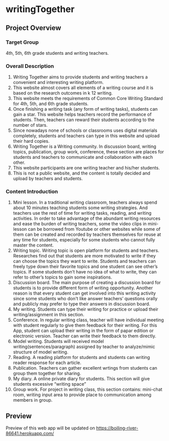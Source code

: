 # writingTogether

## Project Overview
### Target Group
4th, 5th, 6th grade students and writing teachers. 
### Overall Description
1.	Writing Together aims to provide students and writing teachers a convenient and interesting writing platform. 
2.	This website almost covers all elements of a writing course and it is based on the research outcomes in k 12 writing. 
3.	This website meets the requirements of Common Core Writing Standard for 4th, 5th, and 6th grade students. 
4.	Once finishing a writing task (any form of writing tasks), students can gain a star. This website helps teachers record the performance of students. Then, teachers can reward their students according to the number of stars. 
5.	Since nowadays none of schools or classrooms uses digital materials completely, students and teachers can type in this website and upload their hard copies. 
6.	Writing Together is a Writing community. In discussion board, writing topics, publication, group work, conference, these section are places for students and teachers to communicate and collaboration with each other. 
7.	This website participants are one writing teacher and his/her students. 
8.	This is not a public website, and the content is totally decided and upload by teachers and students. 
### Content Introduction
1.	Mini lesson. In a traditional writing classroom, teachers always spend about 10 minutes teaching students some writing strategies. And teachers use the rest of time for writing tasks, reading, and writing activities. In order to take advantage of the abundant writing resources and ease the burden of writing teachers, some the video clips in mini-lesson can be borrowed from Youtube or other websites while some of them can be created and recorded by teachers themselves for reuse at any time for students, especially for some students who cannot fully master the content.  
2.	Writing topic. Writing topic is open platform for students and teachers. Researches find out that students are more motivated to write if they can choose the topics they want to write. Students and teachers can freely type down their favorite topics and one student can see other’s topics. If some students don’t have no idea of what to write, they can refer to other’s topics to gain some inspirations. 
3.	Discussion board. The main purpose of creating a discussion board for students is to provide different form of writing opportunity. Another reason is that every student can get involved into this writing activity since some students who don't like answer teachers’ questions orally and publicly may prefer to type their answers in discussion board. 
4.  My writing. Students can type their writing for practice or upload their writing/assignment in this section.
5.	Conference. In regular writing class, teacher will have individual meeting with student regularly to give them feedback for their writing. For this App, student can upload their writing in the form of papar edition or electronic version. Teacher can write their feedback to them directly. 
6.	Model writing. Students will received model writing(sentences/paragraph) assigned by teacher to analyze/mimic structure of model writing.
7.	Reading. A reading platform for students and students can writing reader response for each article.
8.	Publication. Teachers can gather excellent wrtings from students can group them together for sharing.
9.	My diary. A online private diary for students. This section will give students excessive “writing space”
10.	Group work. For project in writing class, this section contains: mini-chat room, writing input area to provide place to communication among members in group.

## Preview
Preview of this web app will be updated on https://boiling-river-86641.herokuapp.com/
